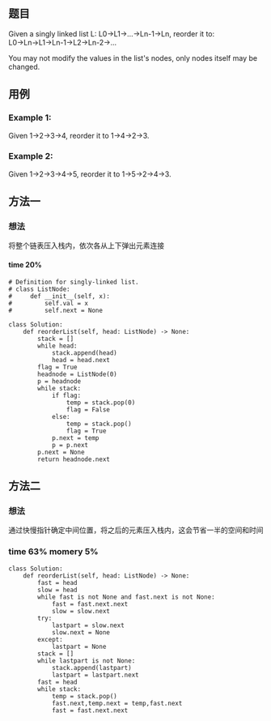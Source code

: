 ## 题目
Given a singly linked list L: L0→L1→…→Ln-1→Ln,
reorder it to: L0→Ln→L1→Ln-1→L2→Ln-2→…

You may not modify the values in the list's nodes, only nodes itself may be changed.
## 用例
### Example 1:

Given 1->2->3->4, reorder it to 1->4->2->3.
### Example 2:

Given 1->2->3->4->5, reorder it to 1->5->2->4->3.
## 方法一
### 想法
将整个链表压入栈内，依次各从上下弹出元素连接
#### time 20%
```
# Definition for singly-linked list.
# class ListNode:
#     def __init__(self, x):
#         self.val = x
#         self.next = None

class Solution:
    def reorderList(self, head: ListNode) -> None:
        stack = []
        while head:
            stack.append(head)
            head = head.next
        flag = True
        headnode = ListNode(0)
        p = headnode
        while stack:
            if flag:
                temp = stack.pop(0)
                flag = False
            else:
                temp = stack.pop()
                flag = True
            p.next = temp
            p = p.next
        p.next = None
        return headnode.next
```
## 方法二
### 想法
通过快慢指针确定中间位置，将之后的元素压入栈内，这会节省一半的空间和时间
### time 63% momery 5%
```
class Solution:
    def reorderList(self, head: ListNode) -> None:
        fast = head
        slow = head
        while fast is not None and fast.next is not None:
            fast = fast.next.next
            slow = slow.next
        try:
            lastpart = slow.next
            slow.next = None
        except:
            lastpart = None
        stack = []
        while lastpart is not None:
            stack.append(lastpart)
            lastpart = lastpart.next
        fast = head
        while stack:
            temp = stack.pop()
            fast.next,temp.next = temp,fast.next
            fast = fast.next.next
```

